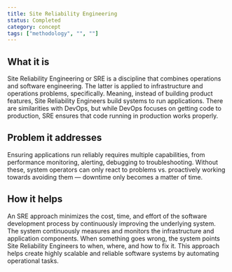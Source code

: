 ```yaml
---
title: Site Reliability Engineering
status: Completed
category: concept
tags: ["methodology", "", ""]
---
```


## What it is
Site Reliability Engineering or SRE is a discipline that combines operations and software engineering. The latter is applied to infrastructure and operations problems, specifically. Meaning, instead of building product features, Site Reliability Engineers build systems to run applications. There are similarities with DevOps, but while DevOps focuses on getting code to production, SRE ensures that code running in production works properly.

## Problem it addresses
Ensuring applications run reliably requires multiple capabilities, from performance monitoring, alerting, debugging to troubleshooting. Without these, system operators can only react to problems vs. proactively working towards avoiding them — downtime only becomes a matter of time.

## How it helps
An SRE approach minimizes the cost, time, and effort of the software development process by continuously improving the underlying system. The system continuously measures and monitors the infrastructure and application components. When something goes wrong, the system points Site Reliability Engineers to when, where, and how to fix it. This approach helps create highly scalable and reliable software systems by automating operational tasks.

